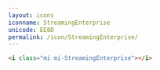 ```yaml
---
layout: icons
iconname: StreamingEnterprise
unicode: EE8D
permalink: /icon/StreamingEnterprise/
---
```


``` html
<i class="mi mi-StreamingEnterprise"></i>
```
